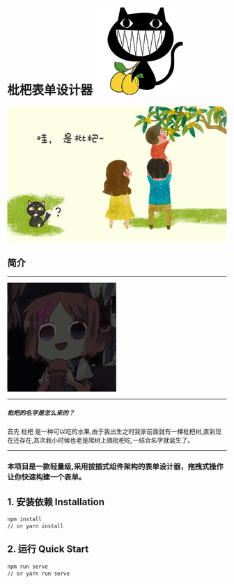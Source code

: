 



# 枇杷表单设计器 ![img.png](public/loquat.png)

![img.png](public/demo/sample.jpg)

## 简介
<hr/>

![img.png](public/demo/kawaii.gif)

<hr/>
<h5>枇杷的名字是怎么来的？</h5>
首先 枇杷 是一种可以吃的水果,由于我出生之时我家前面就有一棵枇杷树,直到现在还存在,其次我小时候也老是爬树上摘枇杷吃,一结合名字就诞生了。
<hr/>
<h3>本项目是一款轻量级,采用拔插式组件架构的表单设计器，拖拽式操作让你快速构建一个表单。
</h3>

## 1. 安装依赖 Installation

```shell
npm install
// or yarn install
```

## 2. 运行 Quick Start

```shell
npm run serve
// or yarn run serve
```

